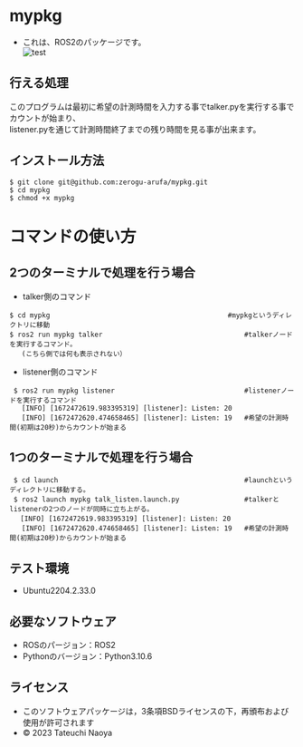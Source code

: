 # mypkg
* これは、ROS2のパッケージです。<br/>
![test](https://github.com/zerogu-arufa/mypkg/actions/workflows/test.yml/badge.svg)

## 行える処理
このプログラムは最初に希望の計測時間を入力する事でtalker.pyを実行する事でカウントが始まり、<br/>
listener.pyを通じて計測時間終了までの残り時間を見る事が出来ます。
## インストール方法
```
$ git clone git@github.com:zerogu-arufa/mypkg.git
$ cd mypkg
$ chmod +x mypkg
```
# コマンドの使い方
## 2つのターミナルで処理を行う場合
* talker側のコマンド
```
$ cd mypkg　　　　　　　　　　　　                        #mypkgというディレクトリに移動
$ ros2 run mypkg talker                                   #talkerノードを実行するコマンド。
   (こちら側では何も表示されない）
```
* listener側のコマンド
```
 $ ros2 run mypkg listener                                #listenerノードを実行するコマンド
   [INFO] [1672472619.983395319] [listener]: Listen: 20
   [INFO] [1672472620.474658465] [listener]: Listen: 19   #希望の計測時間(初期は20秒)からカウントが始まる
```
## 1つのターミナルで処理を行う場合
```
 $ cd launch                                              #launchというディレクトリに移動する。
 $ ros2 launch mypkg talk_listen.launch.py                #talkerとlistenerの2つのノードが同時に立ち上がる。   
　 [INFO] [1672472619.983395319] [listener]: Listen: 20
   [INFO] [1672472620.474658465] [listener]: Listen: 19   #希望の計測時間(初期は20秒)からカウントが始まる
```
## テスト環境
* Ubuntu2204.2.33.0

## 必要なソフトウェア
* ROSのパージョン：ROS2
* Pythonのバージョン：Python3.10.6

## ライセンス
* このソフトウェアパッケージは，3条項BSDライセンスの下，再頒布および使用が許可されます
* © 2023 Tateuchi Naoya
